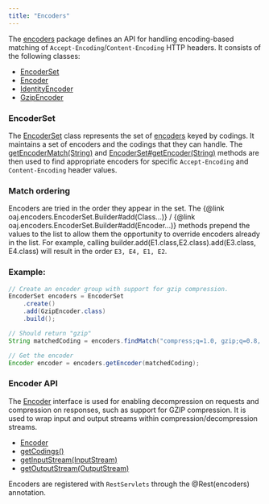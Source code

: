 ```yaml
---
title: "Encoders"
---
```


The [encoders](../apidocs/org/apache/juneau/encoders.html) package defines an API for handling encoding-based matching
of `Accept-Encoding`/`Content-Encoding` HTTP headers.  It consists of the following classes:
- [EncoderSet](../apidocs/org/apache/juneau/encoders/EncoderSet.html)
- [Encoder](../apidocs/org/apache/juneau/encoders/Encoder.html)
- [IdentityEncoder](../apidocs/org/apache/juneau/encoders/IdentityEncoder.html)
- [GzipEncoder](../apidocs/org/apache/juneau/encoders/GzipEncoder.html)

### EncoderSet

The [EncoderSet](../apidocs/org/apache/juneau/encoders/EncoderSet.html) class represents the set of [encoders](../apidocs/org/apache/juneau/encoders/Encoder.html) keyed by codings.
It maintains a set of encoders and the codings that they can handle.
The [getEncoderMatch(String)](../apidocs/org/apache/juneau/encoders/EncoderSet.html#getEncoderMatch(String)) and [EncoderSet#getEncoder(String)](../apidocs/org/apache/juneau/encoders/EncoderSet.html#getEncoder(String))
methods are then used to find appropriate encoders for specific `Accept-Encoding` and `Content-Encoding` header values.
### Match ordering

Encoders are tried in the order they appear in the set.  The \{@link oaj.encoders.EncoderSet.Builder#add(Class...)\} / \{@link oaj.encoders.EncoderSet.Builder#add(Encoder...)\}
methods prepend the values to the list to allow them the opportunity to override encoders already in the list.
For example, calling builder.add(E1.class,E2.class).add(E3.class,
E4.class) will result in the order `E3, E4, E1, E2`.
### Example:


```java
// Create an encoder group with support for gzip compression.
EncoderSet encoders = EncoderSet
    .create()
    .add(GzipEncoder.class)
    .build();

// Should return "gzip"
String matchedCoding = encoders.findMatch("compress;q=1.0, gzip;q=0.8, identity;q=0.5, *;q=0");

// Get the encoder
Encoder encoder = encoders.getEncoder(matchedCoding);
```


### Encoder API

The [Encoder](../apidocs/org/apache/juneau/encoders/Encoder.html) interface is used for enabling decompression on requests and compression on responses, such as support for GZIP compression.
It is used to wrap input and output streams within compression/decompression streams.
- [Encoder](../apidocs/org/apache/juneau/encoders/Encoder.html)
- [getCodings()](../apidocs/org/apache/juneau/encoders/Encoder.html#getCodings())
- [getInputStream(InputStream)](../apidocs/org/apache/juneau/encoders/Encoder.html#getInputStream(InputStream))
- [getOutputStream(OutputStream)](../apidocs/org/apache/juneau/encoders/Encoder.html#getOutputStream(OutputStream))

Encoders are registered with `RestServlets` through the @Rest(encoders) annotation.
